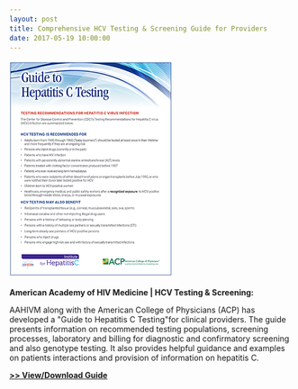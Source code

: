 ```yaml
---
layout: post
title: Comprehensive HCV Testing & Screening Guide for Providers
date: 2017-05-19 10:00:00
---
```


![](/assets/images/comprehensive-hcv-testing-screening-guide-for-providers.png)

**American Academy of HIV Medicine \| HCV Testing & Screening:**

AAHIVM along with the American College of Physicians (ACP) has developed a "Guide to Hepatitis C Testing"for clinical providers. The guide presents information on recommended testing populations, screening processes, laboratory and billing for diagnostic and confirmatory screening and also genotype testing. It also provides helpful guidance and examples on patients interactions and provision of information on hepatitis C.

[**>> View/Download Guide**](https://jumpshare.com/v/CPYsm41AgijGqRlC6ukM)